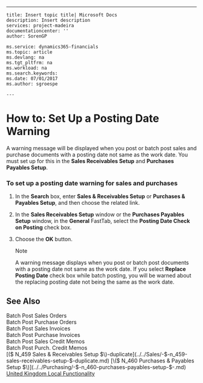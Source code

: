 ---
    title: Insert topic title| Microsoft Docs
    description: Insert description
    services: project-madeira
    documentationcenter: ''
    author: SorenGP

    ms.service: dynamics365-financials
    ms.topic: article
    ms.devlang: na
    ms.tgt_pltfrm: na
    ms.workload: na
    ms.search.keywords:
    ms.date: 07/01/2017
    ms.author: sgroespe

    ---
# How to: Set Up a Posting Date Warning
A warning message will be displayed when you post or batch post sales and purchase documents with a posting date not same as the work date. You must set up for this in the **Sales Receivables Setup** and **Purchases Payables Setup**.  
  
### To set up a posting date warning for sales and purchases  
  
1.  In the **Search** box, enter **Sales & Receivables Setup** or **Purchases & Payables Setup**, and then choose the related link.  
  
2.  In the **Sales Receivables Setup** window or the **Purchases Payables Setup** window, in the **General** FastTab, select the **Posting Date Check on Posting** check box.  
  
3.  Choose the **OK** button.  
  
    > [!NOTE]  
    >  A warning message displays when you post or batch post documents with a posting date not same as the work date. If you select **Replace Posting Date** check box while batch posting, you will be warned about the replacing posting date not being the same as the work date.  
  
## See Also  
 Batch Post Sales Orders   
 Batch Post Purchase Orders   
 Batch Post Sales Invoices   
 Batch Post Purchase Invoices   
 Batch Post Sales Credit Memos   
 Batch Post Purch. Credit Memos   
 [\($ N\_459 Sales & Receivables Setup $\)-duplicate](../../Sales/-$-n_459-sales-receivables-setup-$-duplicate.md)   
 [\($ N\_460 Purchases & Payables Setup $\)](../../Purchasing/-$-n_460-purchases-payables-setup-$-.md)   
 [United Kingdom Local Functionality](../../LocalFunctionalityForMicrosoftDynamicsNav2016/UnitedKingdom/united-kingdom-local-functionality.md)